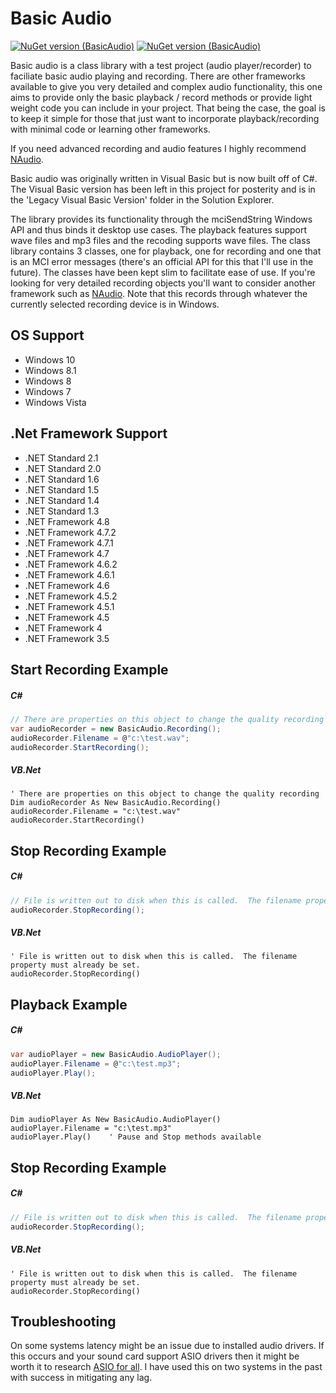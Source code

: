 # Basic Audio

[![NuGet version (BasicAudio)](https://img.shields.io/badge/nuget-v2020.5.3.1-blue.svg?style=flat-square)](https://www.nuget.org/packages/BasicAudio/)
[![NuGet version (BasicAudio)](https://img.shields.io/github/license/blakepell/basicaudio.svg?style=flat-square)](https://github.com/blakepell/BasicAudio/blob/master/LICENSE)

Basic audio is a class library with a test project (audio player/recorder) to faciliate basic audio 
playing and recording. There are other frameworks available to give you very detailed and complex 
audio functionality, this one aims to provide only the basic playback / record methods or provide light
weight code you can include in your project.  That being the case, the goal is to keep it simple for 
those that just want to incorporate playback/recording with minimal code or learning other frameworks.

If you need advanced recording and audio features I highly recommend [NAudio](https://github.com/naudio/NAudio).

Basic audio was originally written in Visual Basic but is now built off of C#.  The Visual Basic 
version has been left in this project for posterity and is in the 'Legacy Visual Basic Version' folder
in the Solution Explorer.

The library provides its functionality through the mciSendString Windows API and thus binds it desktop
use cases. The playback features support wave files and mp3 files and the recoding supports wave files. 
The class library contains 3 classes, one for playback, one for recording and one that is an MCI 
error messages (there's an official API for this that I'll use in the future). The classes have 
been kept slim to facilitate ease of use. If you're looking for very detailed recording objects 
you'll want to consider another framework such as [NAudio](https://github.com/naudio/NAudio). Note 
that this records through whatever the currently selected recording device is in Windows.

## OS Support

- Windows 10
- Windows 8.1
- Windows 8
- Windows 7
- Windows Vista

## .Net Framework Support

- .NET Standard 2.1
- .NET Standard 2.0
- .NET Standard 1.6
- .NET Standard 1.5
- .NET Standard 1.4
- .NET Standard 1.3
- .NET Framework 4.8
- .NET Framework 4.7.2
- .NET Framework 4.7.1
- .NET Framework 4.7
- .NET Framework 4.6.2
- .NET Framework 4.6.1
- .NET Framework 4.6
- .NET Framework 4.5.2
- .NET Framework 4.5.1
- .NET Framework 4.5
- .NET Framework 4
- .NET Framework 3.5

## Start Recording Example

##### C#

```csharp
// There are properties on this object to change the quality recording
var audioRecorder = new BasicAudio.Recording();
audioRecorder.Filename = @"c:\test.wav";
audioRecorder.StartRecording();
```

##### VB.Net

```vbnet
' There are properties on this object to change the quality recording
Dim audioRecorder As New BasicAudio.Recording()
audioRecorder.Filename = "c:\test.wav"
audioRecorder.StartRecording()   
```
## Stop Recording Example

##### C#

```csharp
// File is written out to disk when this is called.  The filename property must already be set.
audioRecorder.StopRecording();
```

##### VB.Net

```vbnet
' File is written out to disk when this is called.  The filename property must already be set.
audioRecorder.StopRecording()
```
## Playback Example

##### C#

```csharp
var audioPlayer = new BasicAudio.AudioPlayer();
audioPlayer.Filename = @"c:\test.mp3";
audioPlayer.Play();
```

##### VB.Net

```vbnet
Dim audioPlayer As New BasicAudio.AudioPlayer()
audioPlayer.Filename = "c:\test.mp3"
audioPlayer.Play()    ' Pause and Stop methods available
```
## Stop Recording Example

##### C#

```csharp
// File is written out to disk when this is called.  The filename property must already be set.
audioRecorder.StopRecording();
```
##### VB.Net

```vbnet
' File is written out to disk when this is called.  The filename property must already be set.
audioRecorder.StopRecording()
```
## Troubleshooting

On some systems latency might be an issue due to installed audio drivers.  If this occurs and 
your sound card support ASIO drivers then it might be worth it to research [ASIO for all](http://www.asio4all.org/).  I
have used this on two systems in the past with success in mitigating any lag.
